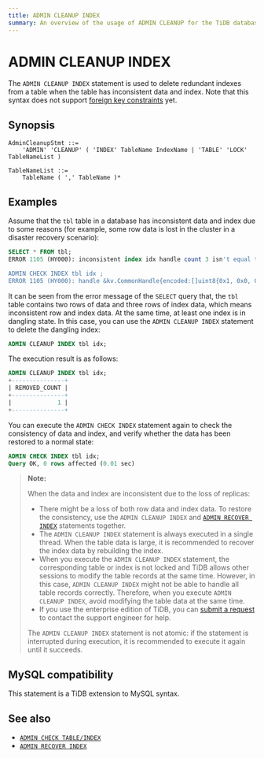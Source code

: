 ```yaml
---
title: ADMIN CLEANUP INDEX
summary: An overview of the usage of ADMIN CLEANUP for the TiDB database.
---
```


# ADMIN CLEANUP INDEX

The `ADMIN CLEANUP INDEX` statement is used to delete redundant indexes from a table when the table has inconsistent data and index. Note that this syntax does not support [foreign key constraints](/foreign-key.md) yet.

## Synopsis

```ebnf+diagram
AdminCleanupStmt ::=
    'ADMIN' 'CLEANUP' ( 'INDEX' TableName IndexName | 'TABLE' 'LOCK' TableNameList )

TableNameList ::=
    TableName ( ',' TableName )*
```

## Examples

Assume that the `tbl` table in a database has inconsistent data and index due to some reasons (for example, some row data is lost in the cluster in a disaster recovery scenario):

```sql
SELECT * FROM tbl;
ERROR 1105 (HY000): inconsistent index idx handle count 3 isn't equal to value count 2

ADMIN CHECK INDEX tbl idx ;
ERROR 1105 (HY000): handle &kv.CommonHandle{encoded:[]uint8{0x1, 0x0, 0x0, 0x0, 0x0, 0x0, 0x0, 0x0, 0x0, 0xf8}, colEndOffsets:[]uint16{0xa}}, index:types.Datum{k:0x5, decimal:0x0, length:0x0, i:0, collation:"utf8mb4_bin", b:[]uint8{0x0}, x:interface {}(nil)} != record:<nil>
```

It can be seen from the error message of the `SELECT` query that, the `tbl` table contains two rows of data and three rows of index data, which means inconsistent row and index data. At the same time, at least one index is in dangling state. In this case, you can use the `ADMIN CLEANUP INDEX` statement to delete the dangling index:

```sql
ADMIN CLEANUP INDEX tbl idx;
```

The execution result is as follows:

```sql
ADMIN CLEANUP INDEX tbl idx;
+---------------+
| REMOVED_COUNT |
+---------------+
|             1 |
+---------------+
```

You can execute the `ADMIN CHECK INDEX` statement again to check the consistency of data and index, and verify whether the data has been restored to a normal state:

```sql
ADMIN CHECK INDEX tbl idx;
Query OK, 0 rows affected (0.01 sec)
```

> **Note:**
>
> When the data and index are inconsistent due to the loss of replicas:
>
> - There might be a loss of both row data and index data. To restore the consistency, use the `ADMIN CLEANUP INDEX` and [`ADMIN RECOVER INDEX`](/sql-statements/sql-statement-admin-recover.md) statements together.
> - The `ADMIN CLEANUP INDEX` statement is always executed in a single thread. When the table data is large, it is recommended to recover the index data by rebuilding the index.
> - When you execute the `ADMIN CLEANUP INDEX` statement, the corresponding table or index is not locked and TiDB allows other sessions to modify the table records at the same time. However, in this case, `ADMIN CLEANUP INDEX` might not be able to handle all table records correctly. Therefore, when you execute `ADMIN CLEANUP INDEX`, avoid modifying the table data at the same time.
> - If you use the enterprise edition of TiDB, you can [submit a request](https://support.pingcap.com/hc/en-us) to contact the support engineer for help.
>
> The `ADMIN CLEANUP INDEX` statement is not atomic: if the statement is interrupted during execution, it is recommended to execute it again until it succeeds.

## MySQL compatibility

This statement is a TiDB extension to MySQL syntax.

## See also

* [`ADMIN CHECK TABLE/INDEX`](/sql-statements/sql-statement-admin-check-table-index.md)
* [`ADMIN RECOVER INDEX`](/sql-statements/sql-statement-admin-recover.md)
